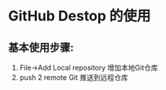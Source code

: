 # GitHub Destop 的使用 #


## 基本使用步骤: ##
1. File->Add Local repository 增加本地Git仓库
1. push 2 remote Git 推送到远程仓库